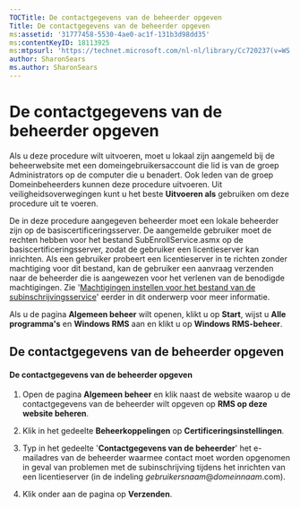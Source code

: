 ```yaml
---
TOCTitle: De contactgegevens van de beheerder opgeven
Title: De contactgegevens van de beheerder opgeven
ms:assetid: '31777458-5530-4ae0-ac1f-131b3d98dd35'
ms:contentKeyID: 18113925
ms:mtpsurl: 'https://technet.microsoft.com/nl-nl/library/Cc720237(v=WS.10)'
author: SharonSears
ms.author: SharonSears
---
```


De contactgegevens van de beheerder opgeven
===========================================

Als u deze procedure wilt uitvoeren, moet u lokaal zijn aangemeld bij de beheerwebsite met een domeingebruikersaccount die lid is van de groep Administrators op de computer die u benadert. Ook leden van de groep Domeinbeheerders kunnen deze procedure uitvoeren. Uit veiligheidsoverwegingen kunt u het beste **Uitvoeren als** gebruiken om deze procedure uit te voeren.

De in deze procedure aangegeven beheerder moet een lokale beheerder zijn op de basiscertificeringsserver. De aangemelde gebruiker moet de rechten hebben voor het bestand SubEnrollService.asmx op de basiscertificeringsserver, zodat de gebruiker een licentieserver kan inrichten. Als een gebruiker probeert een licentieserver in te richten zonder machtiging voor dit bestand, kan de gebruiker een aanvraag verzenden naar de beheerder die is aangewezen voor het verlenen van de benodigde machtigingen. Zie '[Machtigingen instellen voor het bestand van de subinschrijvingsservice](https://technet.microsoft.com/737bb69b-fe26-4057-9569-e632f7bbf295)' eerder in dit onderwerp voor meer informatie.

Als u de pagina **Algemeen beheer** wilt openen, klikt u op **Start**, wijst u **Alle programma's** en **Windows RMS** aan en klikt u op **Windows RMS-beheer**.

De contactgegevens van de beheerder opgeven
-------------------------------------------

#### De contactgegevens van de beheerder opgeven

1.  Open de pagina **Algemeen beheer** en klik naast de website waarop u de contactgegevens van de beheerder wilt opgeven op **RMS op deze website beheren**.

2.  Klik in het gedeelte **Beheerkoppelingen** op **Certificeringsinstellingen**.

3.  Typ in het gedeelte '**Contactgegevens van de beheerder**' het e-mailadres van de beheerder waarmee contact moet worden opgenomen in geval van problemen met de subinschrijving tijdens het inrichten van een licentieserver (in de indeling *gebruikersnaam*@*domeinnaam*.com).

4.  Klik onder aan de pagina op **Verzenden**.
